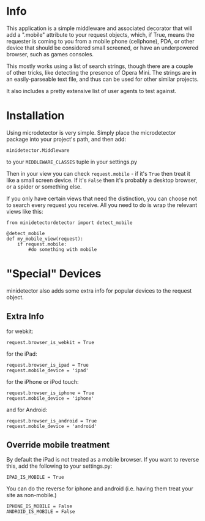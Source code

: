 Info
====

This application is a simple middleware and associated decorator that will add a ".mobile" attribute to your request objects, which, if True, means the requester is coming to you from a mobile phone (cellphone), PDA, or other device that should be considered small screened, or have an underpowered browser, such as games consoles.

This mostly works using a list of search strings, though there are a couple of other tricks, like detecting the presence of Opera Mini. The strings are in an easily-parseable text file, and thus can be used for other similar projects.

It also includes a pretty extensive list of user agents to test against.

Installation
============

Using microdetector is very simple. Simply place the microdetector package into your project's path, and then add:

	minidetector.Middleware

to your `MIDDLEWARE_CLASSES` tuple in your settings.py

Then in your view you can check `request.mobile` - if it's `True` then treat it like a small screen device. If it's `False` then it's probably a desktop browser, or a spider or something else.

If you only have certain views that need the distinction, you can choose not to search every request you receive. All you need to do is wrap the relevant views like this:

	from minidetectordetector import detect_mobile

	@detect_mobile
	def my_mobile_view(request):
		if request.mobile:
			#do something with mobile

"Special" Devices
=================

minidetector also adds some extra info for popular devices to the request object.

Extra Info
----------

for webkit:

	request.browser_is_webkit = True

for the iPad:

	request.browser_is_ipad = True
	request.mobile_device = 'ipad'

for the iPhone or iPod touch:

	request.browser_is_iphone = True
	request.mobile_device = 'iphone'

and for Android:

	request.browser_is_android = True
	request.mobile_device = 'android'

Override mobile treatment
-------------------------

By default the iPad is not treated as a mobile browser. If you want to reverse this, add the following to your settings.py:

	IPAD_IS_MOBILE = True

You can do the reverse for iphone and android (i.e. having them treat your site as non-mobile.)

	IPHONE_IS_MOBILE = False
	ANDROID_IS_MOBILE = False